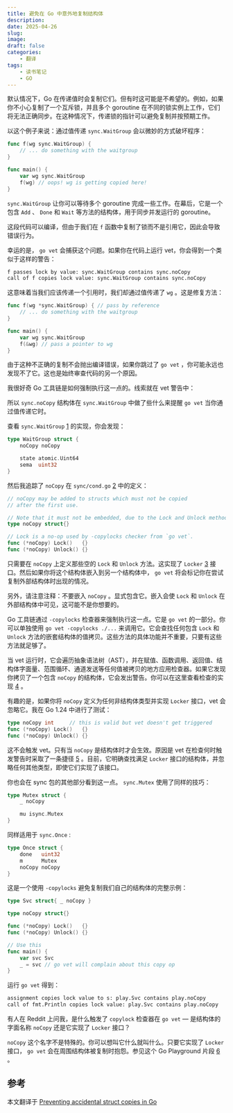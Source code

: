 ```yaml
---
title: 避免在 Go 中意外地复制结构体
description: 
date: 2025-04-26
slug: 
image: 
draft: false
categories:
    - 翻译
tags:
    - 读书笔记
    - GO
---
```


默认情况下，Go 在传递值时会复制它们。但有时这可能是不希望的。例如，如果你不小心复制了一个互斥锁，并且多个 goroutine 在不同的锁实例上工作，它们将无法正确同步。在这种情况下，传递锁的指针可以避免复制并按预期工作。

以这个例子来说：通过值传递 `sync.WaitGroup` 会以微妙的方式破坏程序：

```go
func f(wg sync.WaitGroup) {
    // ... do something with the waitgroup
}

func main() {
    var wg sync.WaitGroup
    f(wg) // oops! wg is getting copied here!
}
```

`sync.WaitGroup` 让你可以等待多个 goroutine 完成一些工作。在幕后，它是一个包含 `Add` 、 `Done` 和 `Wait` 等方法的结构体，用于同步并发运行的 goroutine。

这段代码可以编译，但由于我们在 `f` 函数中复制了锁而不是引用它，因此会导致错误行为。

幸运的是， `go vet` 会捕获这个问题。如果你在代码上运行 vet，你会得到一个类似于这样的警告：

```bash
f passes lock by value: sync.WaitGroup contains sync.noCopy
call of f copies lock value: sync.WaitGroup contains sync.noCopy
```

这意味着当我们应该传递一个引用时，我们却通过值传递了 `wg` 。这是修复方法：

```go
func f(wg *sync.WaitGroup) { // pass by reference
    // ... do something with the waitgroup
}

func main() {
    var wg sync.WaitGroup
    f(&wg) // pass a pointer to wg
}
```

由于这种不正确的复制不会抛出编译错误，如果你跳过了 `go vet` ，你可能永远也发现不了它。这也是始终审查代码的另一个原因。

我很好奇 Go 工具链是如何强制执行这一点的。线索就在 vet 警告中：

所以 `sync.noCopy` 结构体在 `sync.WaitGroup` 中做了些什么来提醒 `go vet` 当你通过值传递它时。

查看 `sync.WaitGroup` [1](https://rednafi.com/go/prevent_struct_copies/#fn:1) 的实现，你会发现：

```go
type WaitGroup struct {
    noCopy noCopy

    state atomic.Uint64
    sema  uint32
}
```

然后我追踪了 `noCopy` 在 `sync/cond.go` [2](https://rednafi.com/go/prevent_struct_copies/#fn:2) 中的定义：

```go
// noCopy may be added to structs which must not be copied
// after the first use.

// Note that it must not be embedded, due to the Lock and Unlock methods.
type noCopy struct{}

// Lock is a no-op used by -copylocks checker from `go vet`.
func (*noCopy) Lock()   {}
func (*noCopy) Unlock() {}
```

只需要在 `noCopy` 上定义那些空的 `Lock` 和 `Unlock` 方法。这实现了 `Locker` [3](https://rednafi.com/go/prevent_struct_copies/#fn:3) 接口。然后如果你将这个结构体嵌入到另一个结构体中， `go vet` 将会标记你在尝试复制外部结构体时出现的情况。

另外，请注意注释：不要嵌入 `noCopy` 。显式包含它。嵌入会使 `Lock` 和 `Unlock` 在外部结构体中可见，这可能不是你想要的。

Go 工具链通过 `-copylocks` 检查器来强制执行这一点。它是 `go vet` 的一部分。你可以单独使用 `go vet -copylocks ./...` 来调用它。它会查找任何包含 `Lock` 和 `Unlock` 方法的嵌套结构体的值拷贝。这些方法的具体功能并不重要，只要有这些方法就足够了。

当 vet 运行时，它会遍历抽象语法树（AST），并在赋值、函数调用、返回值、结构体字面量、范围循环、通道发送等任何值被拷贝的地方应用检查器。如果它发现你拷贝了一个包含 `noCopy` 的结构体，它会发出警告。你可以在这里查看检查的实现 [4](https://rednafi.com/go/prevent_struct_copies/#fn:4) 。

有趣的是，如果你将 `noCopy` 定义为任何非结构体类型并实现 `Locker` 接口，vet 会忽略它。我在 Go 1.24 中进行了测试：

```go
type noCopy int     // this is valid but vet doesn't get triggered
func (*noCopy) Lock()   {}
func (*noCopy) Unlock() {}
```

这不会触发 vet。只有当 `noCopy` 是结构体时才会生效。原因是 vet 在检查何时触发警告时采取了一条捷径 [5](https://rednafi.com/go/prevent_struct_copies/#fn:5) 。目前，它明确查找满足 `Locker` 接口的结构体，并忽略任何其他类型，即使它们实现了该接口。

你也会在 sync 包的其他部分看到这一点。 `sync.Mutex` 使用了同样的技巧：

```go
type Mutex struct {
    _ noCopy

    mu isync.Mutex
}
```

同样适用于 `sync.Once` :

```go
type Once struct {
    done   uint32
    m      Mutex
    noCopy noCopy
}
```

这是一个使用 `-copylocks` 避免复制我们自己的结构体的完整示例：

```go
type Svc struct{ _ noCopy }

type noCopy struct{}

func (*noCopy) Lock()   {}
func (*noCopy) Unlock() {}

// Use this
func main() {
    var svc Svc
    _ = svc // go vet will complain about this copy op
}
```

运行 `go vet` 得到：

```bash
assignment copies lock value to s: play.Svc contains play.noCopy
call of fmt.Println copies lock value: play.Svc contains play.noCopy
```

有人在 Reddit 上问我，是什么触发了 `copylock` 检查器在 `go vet` — 是结构体的字面名称 `noCopy` 还是它实现了 `Locker` 接口？

`noCopy` 这个名字不是特殊的。你可以想叫它什么就叫什么。只要它实现了 `Locker` 接口， `go vet` 会在周围结构体被复制时抱怨。参见这个 Go Playground 片段 [6](https://rednafi.com/go/prevent_struct_copies/#fn:6) 。

## 参考

本文翻译于 [Preventing accidental struct copies in Go](https://rednafi.com/go/prevent_struct_copies)
